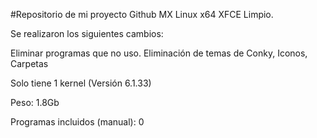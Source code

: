 #Repositorio de mi proyecto Github MX Linux x64 XFCE Limpio. 

Se realizaron los siguientes cambios: 

Eliminar programas que no uso. 
Eliminación de temas de Conky, Iconos, Carpetas

Solo tiene 1 kernel (Versión 6.1.33) 

Peso: 1.8Gb

Programas incluidos (manual): 0 
